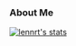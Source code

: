 ### About Me

[![lennrt's stats](https://github-profile-summary-cards.vercel.app/api/cards/profile-details?username=lennrt&theme=nord_bright)](https://github.com/lennrt)
